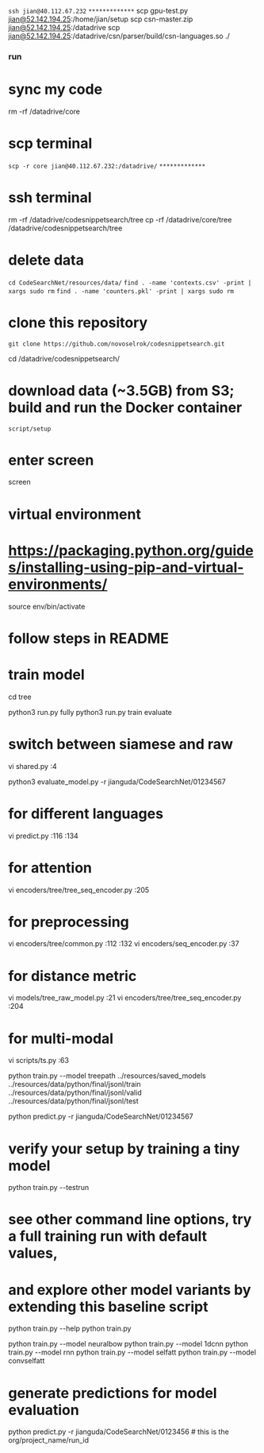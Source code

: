 `ssh jian@40.112.67.232`
`*************`
scp gpu-test.py jian@52.142.194.25:/home/jian/setup
scp csn-master.zip jian@52.142.194.25:/datadrive
scp jian@52.142.194.25:/datadrive/csn/parser/build/csn-languages.so ./

### run

<!-- cd /datadrive/ -->

# sync my code

rm -rf /datadrive/core

<!-- cp -r CodeSearchNet/src CodeSearchNet/code -->

# scp terminal

`scp -r core jian@40.112.67.232:/datadrive/`
`*************`

# ssh terminal

rm -rf /datadrive/codesnippetsearch/tree
cp -rf /datadrive/core/tree /datadrive/codesnippetsearch/tree

<!-- cp -rf code/. CodeSearchNet/code -->

# delete data

`cd CodeSearchNet/resources/data/`
`find . -name 'contexts.csv' -print | xargs sudo rm`
`find . -name 'counters.pkl' -print | xargs sudo rm`

# clone this repository

`git clone https://github.com/novoselrok/codesnippetsearch.git`

cd /datadrive/codesnippetsearch/

# download data (~3.5GB) from S3; build and run the Docker container

`script/setup`

# enter screen

screen

# virtual environment

# https://packaging.python.org/guides/installing-using-pip-and-virtual-environments/

<!-- pip3 install --user virtualenv -->
<!-- sudo apt-get install python3-venv -->
<!-- python3 -m venv env -->

source env/bin/activate

<!-- pip3 install --upgrade pip -->
<!-- pip3 install --upgrade setuptools -->
<!-- pip3 install -r requirements.txt -->
<!-- which python -->
<!-- deactivate -->

<!-- touch env/lib/python3.6/site-packages/.pth
/datadrive/codesnippetsearch/ -->

# follow steps in README

<!-- wget https://raw.githubusercontent.com/github/CodeSearchNet/master/resources/queries.csv -->

<!-- cd /datadrive/codesnippetsearch/
gzip -kdr resources/data -->

<!-- cd /datadrive/codesnippetsearch/code_search -->

<!-- cd /datadrive/codesnippetsearch/tree
python3 prepare_data.py --prepare-all -->

# train model

cd tree

<!-- cd code_search -->

python3 run.py fully
python3 run.py train evaluate

# switch between siamese and raw

vi shared.py
:4

<!-- python train.py --model treepath ../resources/saved_models ../resources/data/python/final/jsonl/train ../resources/data/python/final/jsonl/valid ../resources/data/python/final/jsonl/test -->

python3 evaluate_model.py -r jianguda/CodeSearchNet/01234567

# for different languages

vi predict.py
:116
:134

# for attention

vi encoders/tree/tree_seq_encoder.py
:205

# for preprocessing

vi encoders/tree/common.py
:112
:132
vi encoders/seq_encoder.py
:37

# for distance metric

vi models/tree_raw_model.py
:21
vi encoders/tree/tree_seq_encoder.py
:204

# for multi-modal

vi scripts/ts.py
:63

<!-- python train.py --model treeraw ../resources/saved_models ../resources/data/python/final/jsonl/train ../resources/data/python/final/jsonl/valid ../resources/data/python/final/jsonl/test -->

<!-- python train.py --model treeleaf ../resources/saved_models ../resources/data/python/final/jsonl/train ../resources/data/python/final/jsonl/valid ../resources/data/python/final/jsonl/test -->

python train.py --model treepath ../resources/saved_models ../resources/data/python/final/jsonl/train ../resources/data/python/final/jsonl/valid ../resources/data/python/final/jsonl/test

python predict.py -r jianguda/CodeSearchNet/01234567

<!-- python train.py --model treeraw ../resources/saved_models -->

# verify your setup by training a tiny model

python train.py --testrun

# see other command line options, try a full training run with default values,

# and explore other model variants by extending this baseline script

python train.py --help
python train.py

python train.py --model neuralbow
python train.py --model 1dcnn
python train.py --model rnn
python train.py --model selfatt
python train.py --model convselfatt

# generate predictions for model evaluation

python predict.py -r jianguda/CodeSearchNet/0123456 # this is the org/project_name/run_id
